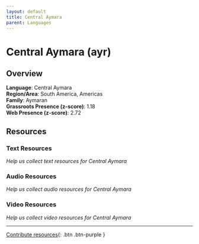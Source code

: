 ```yaml
---
layout: default
title: Central Aymara
parent: Languages
---
```


# Central Aymara (ayr)

## Overview

**Language**: Central Aymara  
**Region/Area**: South America, Americas  
**Family**: Aymaran  
**Grassroots Presence (z-score)**: 1.18  
**Web Presence (z-score)**: 2.72  

## Resources

### Text Resources
*Help us collect text resources for Central Aymara*

### Audio Resources
*Help us collect audio resources for Central Aymara*

### Video Resources
*Help us collect video resources for Central Aymara*

---

[Contribute resources](https://forms.office.com/e/1SfLJx3u1r){: .btn .btn-purple }
